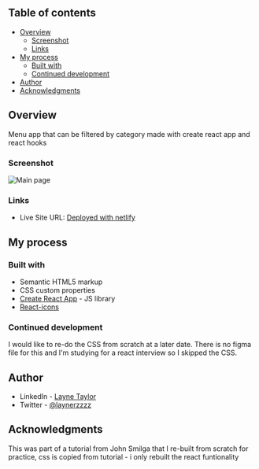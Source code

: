## Table of contents

- [Overview](#overview)
  - [Screenshot](#screenshot)
  - [Links](#links)
- [My process](#my-process)
  - [Built with](#built-with)
  - [Continued development](#continued-development)
- [Author](#author)
- [Acknowledgments](#acknowledgments)

## Overview

Menu app that can be filtered by category made with create react app and react hooks

### Screenshot

![Main page](./public/images/menuss.png)

### Links

- Live Site URL: [Deployed with netlify](https://gilded-pie-457b45.netlify.app/)

## My process

### Built with

- Semantic HTML5 markup
- CSS custom properties
- [Create React App](https://create-react-app.dev/) - JS library
- [React-icons](https://react-icons.github.io/react-icons/)

### Continued development

I would like to re-do the CSS from scratch at a later date. There is no figma file for this and I'm studying for a react interview so I skipped the CSS.

## Author

- LinkedIn - [Layne Taylor](https://www.linkedin.com/in/layne-taylor/)
- Twitter - [@laynerzzzz](https://www.twitter.com/laynerzzzz)

## Acknowledgments

This was part of a tutorial from John Smilga that I re-built from scratch for practice, css is copied from tutorial - i only rebuilt the react funtionality
